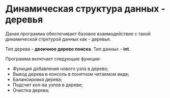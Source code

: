 # Динамическая структура данных - деревья

Даная программа обеспечивает базовое взаимодействие с такой динамической стрктурой данных как - деревья.

Тип дерева - **двоичное дерево поиска**.
Тип данных - **int**.

Программа включает следующие функции:
- Функция добавления нового узла в дерево;
- Вывод дерева в консоль в понятном читаемом виде;
- Балансировка дерева;
- Подсчет кол-ва узлов в дереве;
- Очистка дерева;
